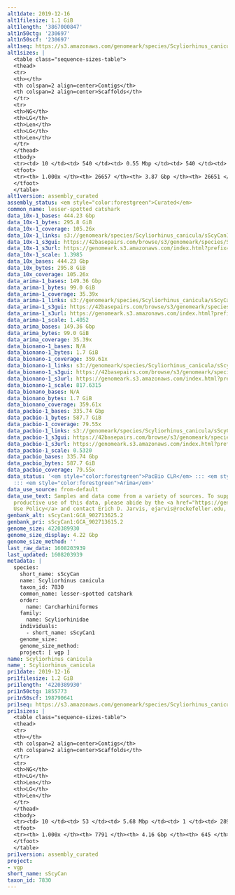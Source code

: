 ```yaml
---
alt1date: 2019-12-16
alt1filesize: 1.1 GiB
alt1length: '3867000847'
alt1n50ctg: '230697'
alt1n50scf: '230697'
alt1seq: https://s3.amazonaws.com/genomeark/species/Scyliorhinus_canicula/sScyCan1/assembly_curated/sScyCan1.alt.cur.20191216.fasta.gz
alt1sizes: |
  <table class="sequence-sizes-table">
  <thead>
  <tr>
  <th></th>
  <th colspan=2 align=center>Contigs</th>
  <th colspan=2 align=center>Scaffolds</th>
  </tr>
  <tr>
  <th>NG</th>
  <th>LG</th>
  <th>Len</th>
  <th>LG</th>
  <th>Len</th>
  </tr>
  </thead>
  <tbody>
  <tr><td> 10 </td><td> 540 </td><td> 0.55 Mbp </td><td> 540 </td><td> 0.55 Mbp </td></tr><tr><td> 20 </td><td> 1337 </td><td> 435.80 Kbp </td><td> 1337 </td><td> 435.80 Kbp </td></tr><tr><td> 30 </td><td> 2336 </td><td> 346.05 Kbp </td><td> 2336 </td><td> 346.05 Kbp </td></tr><tr><td> 40 </td><td> 3578 </td><td> 281.14 Kbp </td><td> 3578 </td><td> 281.14 Kbp </td></tr><tr style="background-color:#cccccc;"><td> 50 </td><td> 5101 </td><td> 230.70 Kbp </td><td> 5101 </td><td> 230.70 Kbp </td></tr><tr><td> 60 </td><td> 6967 </td><td> 185.10 Kbp </td><td> 6967 </td><td> 185.10 Kbp </td></tr><tr><td> 70 </td><td> 9313 </td><td> 146.54 Kbp </td><td> 9313 </td><td> 146.54 Kbp </td></tr><tr><td> 80 </td><td> 12349 </td><td> 110.55 Kbp </td><td> 12349 </td><td> 110.55 Kbp </td></tr><tr><td> 90 </td><td> 16635 </td><td> 71.73 Kbp </td><td> 16635 </td><td> 71.73 Kbp </td></tr><tr><td> 100 </td><td> 26656 </td><td> 115  bp </td><td> 26650 </td><td> 115  bp </td></tr></tbody>
  <tfoot>
  <tr><th> 1.000x </th><th> 26657 </th><th> 3.87 Gbp </th><th> 26651 </th><th> 3.87 Gbp </th></tr>
  </tfoot>
  </table>
alt1version: assembly_curated
assembly_status: <em style="color:forestgreen">Curated</em>
common_name: lesser-spotted catshark
data_10x-1_bases: 444.23 Gbp
data_10x-1_bytes: 295.8 GiB
data_10x-1_coverage: 105.26x
data_10x-1_links: s3://genomeark/species/Scyliorhinus_canicula/sScyCan1/genomic_data/10x/<br>
data_10x-1_s3gui: https://42basepairs.com/browse/s3/genomeark/species/Scyliorhinus_canicula/sScyCan1/genomic_data/10x/
data_10x-1_s3url: https://genomeark.s3.amazonaws.com/index.html?prefix=species/Scyliorhinus_canicula/sScyCan1/genomic_data/10x/
data_10x-1_scale: 1.3985
data_10x_bases: 444.23 Gbp
data_10x_bytes: 295.8 GiB
data_10x_coverage: 105.26x
data_arima-1_bases: 149.36 Gbp
data_arima-1_bytes: 99.0 GiB
data_arima-1_coverage: 35.39x
data_arima-1_links: s3://genomeark/species/Scyliorhinus_canicula/sScyCan1/genomic_data/arima/<br>
data_arima-1_s3gui: https://42basepairs.com/browse/s3/genomeark/species/Scyliorhinus_canicula/sScyCan1/genomic_data/arima/
data_arima-1_s3url: https://genomeark.s3.amazonaws.com/index.html?prefix=species/Scyliorhinus_canicula/sScyCan1/genomic_data/arima/
data_arima-1_scale: 1.4052
data_arima_bases: 149.36 Gbp
data_arima_bytes: 99.0 GiB
data_arima_coverage: 35.39x
data_bionano-1_bases: N/A
data_bionano-1_bytes: 1.7 GiB
data_bionano-1_coverage: 359.61x
data_bionano-1_links: s3://genomeark/species/Scyliorhinus_canicula/sScyCan1/genomic_data/bionano/<br>
data_bionano-1_s3gui: https://42basepairs.com/browse/s3/genomeark/species/Scyliorhinus_canicula/sScyCan1/genomic_data/bionano/
data_bionano-1_s3url: https://genomeark.s3.amazonaws.com/index.html?prefix=species/Scyliorhinus_canicula/sScyCan1/genomic_data/bionano/
data_bionano-1_scale: 817.6315
data_bionano_bases: N/A
data_bionano_bytes: 1.7 GiB
data_bionano_coverage: 359.61x
data_pacbio-1_bases: 335.74 Gbp
data_pacbio-1_bytes: 587.7 GiB
data_pacbio-1_coverage: 79.55x
data_pacbio-1_links: s3://genomeark/species/Scyliorhinus_canicula/sScyCan1/genomic_data/pacbio/<br>
data_pacbio-1_s3gui: https://42basepairs.com/browse/s3/genomeark/species/Scyliorhinus_canicula/sScyCan1/genomic_data/pacbio/
data_pacbio-1_s3url: https://genomeark.s3.amazonaws.com/index.html?prefix=species/Scyliorhinus_canicula/sScyCan1/genomic_data/pacbio/
data_pacbio-1_scale: 0.5320
data_pacbio_bases: 335.74 Gbp
data_pacbio_bytes: 587.7 GiB
data_pacbio_coverage: 79.55x
data_status: '<em style="color:forestgreen">PacBio CLR</em> ::: <em style="color:forestgreen">10x</em>
  ::: <em style="color:forestgreen">Arima</em>'
data_use_source: from-default
data_use_text: Samples and data come from a variety of sources. To support fair and
  productive use of this data, please abide by the <a href="https://genome10k.soe.ucsc.edu/data-use-policies/">Data
  Use Policy</a> and contact Erich D. Jarvis, ejarvis@rockefeller.edu, with any questions.
genbank_alt: sScyCan1:GCA_902713625.2
genbank_pri: sScyCan1:GCA_902713615.2
genome_size: 4220389930
genome_size_display: 4.22 Gbp
genome_size_method: ''
last_raw_data: 1608203939
last_updated: 1608203939
metadata: |
  species:
    short_name: sScyCan
    name: Scyliorhinus canicula
    taxon_id: 7830
    common_name: lesser-spotted catshark
    order:
      name: Carcharhiniformes
    family:
      name: Scyliorhinidae
    individuals:
      - short_name: sScyCan1
    genome_size:
    genome_size_method:
    project: [ vgp ]
name: Scyliorhinus canicula
name_: Scyliorhinus_canicula
pri1date: 2019-12-16
pri1filesize: 1.2 GiB
pri1length: '4220389930'
pri1n50ctg: 1855773
pri1n50scf: 198790641
pri1seq: https://s3.amazonaws.com/genomeark/species/Scyliorhinus_canicula/sScyCan1/assembly_curated/sScyCan1.pri.cur.20191216.fasta.gz
pri1sizes: |
  <table class="sequence-sizes-table">
  <thead>
  <tr>
  <th></th>
  <th colspan=2 align=center>Contigs</th>
  <th colspan=2 align=center>Scaffolds</th>
  </tr>
  <tr>
  <th>NG</th>
  <th>LG</th>
  <th>Len</th>
  <th>LG</th>
  <th>Len</th>
  </tr>
  </thead>
  <tbody>
  <tr><td> 10 </td><td> 53 </td><td> 5.68 Mbp </td><td> 1 </td><td> 289.50 Mbp </td></tr><tr><td> 20 </td><td> 144 </td><td> 3.89 Mbp </td><td> 2 </td><td> 277.25 Mbp </td></tr><tr><td> 30 </td><td> 263 </td><td> 3.10 Mbp </td><td> 4 </td><td> 233.86 Mbp </td></tr><tr><td> 40 </td><td> 417 </td><td> 2.39 Mbp </td><td> 6 </td><td> 211.67 Mbp </td></tr><tr style="background-color:#cccccc;"><td> 50 </td><td> 615 </td><td style="background-color:#88ff88;"> 1.86 Mbp </td><td> 8 </td><td style="background-color:#88ff88;"> 198.79 Mbp </td></tr><tr><td> 60 </td><td> 875 </td><td> 1.38 Mbp </td><td> 10 </td><td> 169.80 Mbp </td></tr><tr><td> 70 </td><td> 1239 </td><td> 0.95 Mbp </td><td> 13 </td><td> 160.85 Mbp </td></tr><tr><td> 80 </td><td> 1804 </td><td> 0.57 Mbp </td><td> 16 </td><td> 133.84 Mbp </td></tr><tr><td> 90 </td><td> 2880 </td><td> 254.69 Kbp </td><td> 19 </td><td> 98.27 Mbp </td></tr><tr><td> 100 </td><td> 7790 </td><td> 31  bp </td><td> 644 </td><td> 995  bp </td></tr></tbody>
  <tfoot>
  <tr><th> 1.000x </th><th> 7791 </th><th> 4.16 Gbp </th><th> 645 </th><th> 4.22 Gbp </th></tr>
  </tfoot>
  </table>
pri1version: assembly_curated
project:
- vgp
short_name: sScyCan
taxon_id: 7830
---
```

